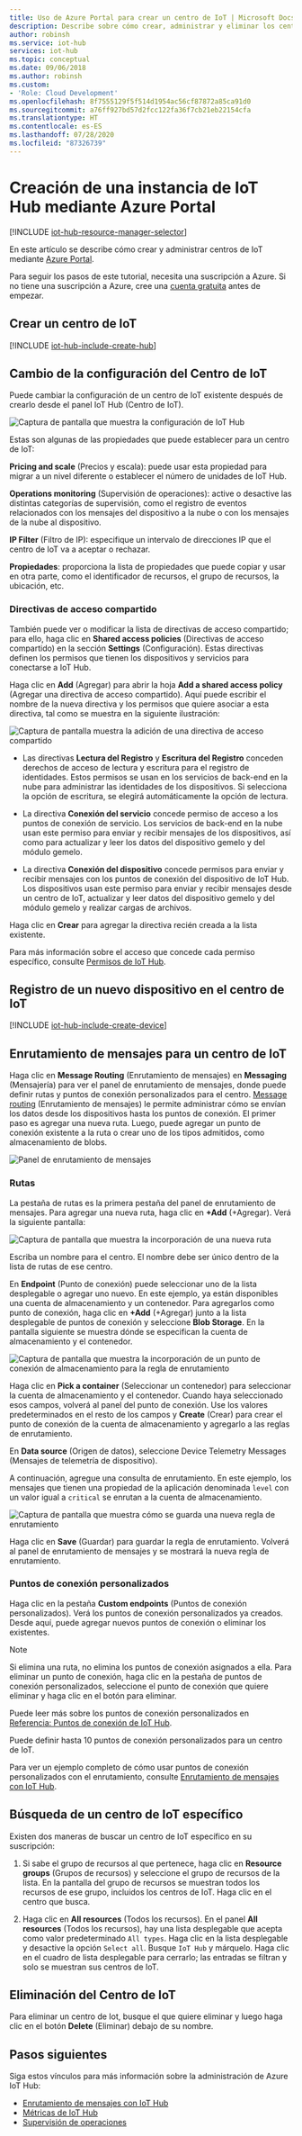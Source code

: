 ```yaml
---
title: Uso de Azure Portal para crear un centro de IoT | Microsoft Docs
description: Describe sobre cómo crear, administrar y eliminar los centros de IoT Hub de Azure a través de Azure Portal. Incluye información sobre los niveles de precios, el escalado, la seguridad y la configuración de la mensajería.
author: robinsh
ms.service: iot-hub
services: iot-hub
ms.topic: conceptual
ms.date: 09/06/2018
ms.author: robinsh
ms.custom:
- 'Role: Cloud Development'
ms.openlocfilehash: 8f7555129f5f514d1954ac56cf87872a85ca91d0
ms.sourcegitcommit: a76ff927bd57d2fcc122fa36f7cb21eb22154cfa
ms.translationtype: HT
ms.contentlocale: es-ES
ms.lasthandoff: 07/28/2020
ms.locfileid: "87326739"
---
```

# <a name="create-an-iot-hub-using-the-azure-portal"></a>Creación de una instancia de IoT Hub mediante Azure Portal

[!INCLUDE [iot-hub-resource-manager-selector](../../includes/iot-hub-resource-manager-selector.md)]

En este artículo se describe cómo crear y administrar centros de IoT mediante [Azure Portal](https://portal.azure.com).

Para seguir los pasos de este tutorial, necesita una suscripción a Azure. Si no tiene una suscripción a Azure, cree una [cuenta gratuita](https://azure.microsoft.com/free/?WT.mc_id=A261C142F) antes de empezar.

## <a name="create-an-iot-hub"></a>Crear un centro de IoT

[!INCLUDE [iot-hub-include-create-hub](../../includes/iot-hub-include-create-hub.md)]

## <a name="change-the-settings-of-the-iot-hub"></a>Cambio de la configuración del Centro de IoT

Puede cambiar la configuración de un centro de IoT existente después de crearlo desde el panel IoT Hub (Centro de IoT).

![Captura de pantalla que muestra la configuración de IoT Hub](./media/iot-hub-create-through-portal/iot-hub-settings-panel.png)

Estas son algunas de las propiedades que puede establecer para un centro de IoT:

**Pricing and scale** (Precios y escala): puede usar esta propiedad para migrar a un nivel diferente o establecer el número de unidades de IoT Hub. 

**Operations monitoring** (Supervisión de operaciones): active o desactive las distintas categorías de supervisión, como el registro de eventos relacionados con los mensajes del dispositivo a la nube o con los mensajes de la nube al dispositivo.

**IP Filter** (Filtro de IP): especifique un intervalo de direcciones IP que el centro de IoT va a aceptar o rechazar.

**Propiedades**: proporciona la lista de propiedades que puede copiar y usar en otra parte, como el identificador de recursos, el grupo de recursos, la ubicación, etc.

### <a name="shared-access-policies"></a>Directivas de acceso compartido

También puede ver o modificar la lista de directivas de acceso compartido; para ello, haga clic en **Shared access policies** (Directivas de acceso compartido) en la sección **Settings** (Configuración). Estas directivas definen los permisos que tienen los dispositivos y servicios para conectarse a IoT Hub. 

Haga clic en **Add** (Agregar) para abrir la hoja **Add a shared access policy** (Agregar una directiva de acceso compartido).  Aquí puede escribir el nombre de la nueva directiva y los permisos que quiere asociar a esta directiva, tal como se muestra en la siguiente ilustración:

![Captura de pantalla muestra la adición de una directiva de acceso compartido](./media/iot-hub-create-through-portal/iot-hub-add-shared-access-policy.png)

* Las directivas **Lectura del Registro** y **Escritura del Registro** conceden derechos de acceso de lectura y escritura para el registro de identidades. Estos permisos se usan en los servicios de back-end en la nube para administrar las identidades de los dispositivos. Si selecciona la opción de escritura, se elegirá automáticamente la opción de lectura.

* La directiva **Conexión del servicio** concede permiso de acceso a los puntos de conexión de servicio. Los servicios de back-end en la nube usan este permiso para enviar y recibir mensajes de los dispositivos, así como para actualizar y leer los datos del dispositivo gemelo y del módulo gemelo.

* La directiva **Conexión del dispositivo** concede permisos para enviar y recibir mensajes con los puntos de conexión del dispositivo de IoT Hub. Los dispositivos usan este permiso para enviar y recibir mensajes desde un centro de IoT, actualizar y leer datos del dispositivo gemelo y del módulo gemelo y realizar cargas de archivos.

Haga clic en **Crear** para agregar la directiva recién creada a la lista existente.

Para más información sobre el acceso que concede cada permiso específico, consulte [Permisos de IoT Hub](./iot-hub-devguide-security.md#iot-hub-permissions).

## <a name="register-a-new-device-in-the-iot-hub"></a>Registro de un nuevo dispositivo en el centro de IoT

[!INCLUDE [iot-hub-include-create-device](../../includes/iot-hub-include-create-device.md)]

## <a name="message-routing-for-an-iot-hub"></a>Enrutamiento de mensajes para un centro de IoT

Haga clic en **Message Routing** (Enrutamiento de mensajes) en **Messaging** (Mensajería) para ver el panel de enrutamiento de mensajes, donde puede definir rutas y puntos de conexión personalizados para el centro. [Message routing](iot-hub-devguide-messages-d2c.md) (Enrutamiento de mensajes) le permite administrar cómo se envían los datos desde los dispositivos hasta los puntos de conexión. El primer paso es agregar una nueva ruta. Luego, puede agregar un punto de conexión existente a la ruta o crear uno de los tipos admitidos, como almacenamiento de blobs. 

![Panel de enrutamiento de mensajes](./media/iot-hub-create-through-portal/iot-hub-message-routing.png)

### <a name="routes"></a>Rutas

La pestaña de rutas es la primera pestaña del panel de enrutamiento de mensajes. Para agregar una nueva ruta, haga clic en **+Add** (+Agregar). Verá la siguiente pantalla: 

![Captura de pantalla que muestra la incorporación de una nueva ruta](./media/iot-hub-create-through-portal/iot-hub-add-route-storage-endpoint.png)

Escriba un nombre para el centro. El nombre debe ser único dentro de la lista de rutas de ese centro. 

En **Endpoint** (Punto de conexión) puede seleccionar uno de la lista desplegable o agregar uno nuevo. En este ejemplo, ya están disponibles una cuenta de almacenamiento y un contenedor. Para agregarlos como punto de conexión, haga clic en **+Add** (+Agregar) junto a la lista desplegable de puntos de conexión y seleccione **Blob Storage**. En la pantalla siguiente se muestra dónde se especifican la cuenta de almacenamiento y el contenedor.

![Captura de pantalla que muestra la incorporación de un punto de conexión de almacenamiento para la regla de enrutamiento](./media/iot-hub-create-through-portal/iot-hub-routing-add-storage-endpoint.png)

Haga clic en **Pick a container** (Seleccionar un contenedor) para seleccionar la cuenta de almacenamiento y el contenedor. Cuando haya seleccionado esos campos, volverá al panel del punto de conexión. Use los valores predeterminados en el resto de los campos y **Create** (Crear) para crear el punto de conexión de la cuenta de almacenamiento y agregarlo a las reglas de enrutamiento.

En **Data source** (Origen de datos), seleccione Device Telemetry Messages (Mensajes de telemetría de dispositivo). 

A continuación, agregue una consulta de enrutamiento. En este ejemplo, los mensajes que tienen una propiedad de la aplicación denominada `level` con un valor igual a `critical` se enrutan a la cuenta de almacenamiento.

![Captura de pantalla que muestra cómo se guarda una nueva regla de enrutamiento](./media/iot-hub-create-through-portal/iot-hub-add-route.png)

Haga clic en **Save** (Guardar) para guardar la regla de enrutamiento. Volverá al panel de enrutamiento de mensajes y se mostrará la nueva regla de enrutamiento.

### <a name="custom-endpoints"></a>Puntos de conexión personalizados

Haga clic en la pestaña **Custom endpoints** (Puntos de conexión personalizados). Verá los puntos de conexión personalizados ya creados. Desde aquí, puede agregar nuevos puntos de conexión o eliminar los existentes. 

> [!NOTE]
> Si elimina una ruta, no elimina los puntos de conexión asignados a ella. Para eliminar un punto de conexión, haga clic en la pestaña de puntos de conexión personalizados, seleccione el punto de conexión que quiere eliminar y haga clic en el botón para eliminar.
>

Puede leer más sobre los puntos de conexión personalizados en [Referencia: Puntos de conexión de IoT Hub](iot-hub-devguide-endpoints.md).

Puede definir hasta 10 puntos de conexión personalizados para un centro de IoT. 

Para ver un ejemplo completo de cómo usar puntos de conexión personalizados con el enrutamiento, consulte [Enrutamiento de mensajes con IoT Hub](tutorial-routing.md).

## <a name="find-a-specific-iot-hub"></a>Búsqueda de un centro de IoT específico

Existen dos maneras de buscar un centro de IoT específico en su suscripción:

1. Si sabe el grupo de recursos al que pertenece, haga clic en **Resource groups** (Grupos de recursos) y seleccione el grupo de recursos de la lista. En la pantalla del grupo de recursos se muestran todos los recursos de ese grupo, incluidos los centros de IoT. Haga clic en el centro que busca.

2. Haga clic en **All resources** (Todos los recursos). En el panel **All resources** (Todos los recursos), hay una lista desplegable que acepta como valor predeterminado `All types`. Haga clic en la lista desplegable y desactive la opción `Select all`. Busque `IoT Hub` y márquelo. Haga clic en el cuadro de lista desplegable para cerrarlo; las entradas se filtran y solo se muestran sus centros de IoT.

## <a name="delete-the-iot-hub"></a>Eliminación del Centro de IoT

Para eliminar un centro de Iot, busque el que quiere eliminar y luego haga clic en el botón **Delete** (Eliminar) debajo de su nombre.

## <a name="next-steps"></a>Pasos siguientes

Siga estos vínculos para más información sobre la administración de Azure IoT Hub:

* [Enrutamiento de mensajes con IoT Hub](tutorial-routing.md)
* [Métricas de IoT Hub](iot-hub-metrics.md)
* [Supervisión de operaciones](iot-hub-operations-monitoring.md)
